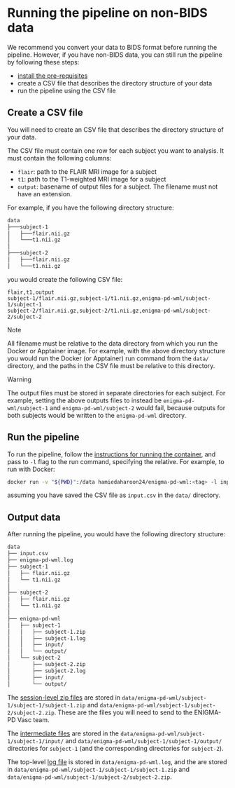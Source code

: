 # Running the pipeline on non-BIDS data

We recommend you convert your data to BIDS format before running the pipeline. However, if you have non-BIDS data, you
can still run the pipeline by following these steps:

- [install the pre-requisites](../README.md/#1-install-prerequisites)
- create a CSV file that describes the directory structure of your data
- run the pipeline using the CSV file

## Create a CSV file

You will need to create an CSV file that describes the directory structure of your data.

The CSV file must contain one row for each subject you want to analysis. It must contain the following columns:

- `flair`: path to the FLAIR MRI image for a subject
- `t1`: path to the T1-weighted MRI image for a subject
- `output`: basename of output files for a subject. The filename must not have an extension.

For example, if you have the following directory structure:

```bash
data
├───subject-1
│   ├───flair.nii.gz
│   └───t1.nii.gz
│
├───subject-2
│   ├───flair.nii.gz
│   └───t1.nii.gz
```

you would create the following CSV file:

```csv
flair,t1,output
subject-1/flair.nii.gz,subject-1/t1.nii.gz,enigma-pd-wml/subject-1/subject-1
subject-2/flair.nii.gz,subject-2/t1.nii.gz,enigma-pd-wml/subject-2/subject-2
```

> [!NOTE]
> All filename must be relative to the data directory from which you run the Docker or Apptainer image. For example,
> with the above directory structure you would run the Docker (or Apptainer) run command
> from the `data/` directory, and the paths in the CSV file must be relative to this
> directory.
<!-- markdownlint-disable MD028/no-blanks-blockquote -->
> [!WARNING]
> The output files must be stored in separate directories for each subject. For example, setting the above outputs files
> to instead be `enigma-pd-wml/subject-1` and `enigma-pd-wml/subject-2` would fail, because outputs for both subjects
> would be written to the `enigma-pd-wml` directory.

## Run the pipeline

To run the pipeline, follow the [instructions for running the container](../README#3-run-the-container), and pass to
`-l` flag to the run command, specifying the relative. For example, to run with Docker:

```bash
docker run -v "${PWD}":/data hamiedaharoon24/enigma-pd-wml:<tag> -l input.csv
```

assuming you have saved the CSV file as `input.csv` in the `data/` directory.

## Output data

After running the pipeline, you would have the following directory structure:

```bash
data
├── input.csv
├── enigma-pd-wml.log
├── subject-1
│   ├── flair.nii.gz
│   └── t1.nii.gz
│
├── subject-2
│   ├── flair.nii.gz
│   └── t1.nii.gz
│
├── enigma-pd-wml
│   ├── subject-1
│   │   ├── subject-1.zip
│   │   ├── subject-1.log
│   │   ├── input/
│   │   └── output/
│   └── subject-2
│       ├── subject-2.zip
│       ├── subject-2.log
│       ├── input/
│       └── output/
```

The [session-level zip files](../README.md#session-level-zip-files) are stored in
`data/enigma-pd-wml/subject-1/subject-1/subject-1.zip` and `data/enigma-pd-wml/subject-1/subject-2/subject-2.zip`. These
are the files you will need to send to the ENIGMA-PD Vasc team.

The [intermediate files](../README.md#intermediate-files) are stored in the
`data/enigma-pd-wml/subject-1/subject-1/input/` and `data/enigma-pd-wml/subject-1/subject-1/output/` directories for
`subject-1` (and the corresponding directories for `subject-2`).

The top-level [log file](../README.md#output-logs) is stored in `data/enigma-pd-wml.log`, and the are stored in
`data/enigma-pd-wml/subject-1/subject-1/subject-1.zip` and `data/enigma-pd-wml/subject-1/subject-2/subject-2.zip`.
